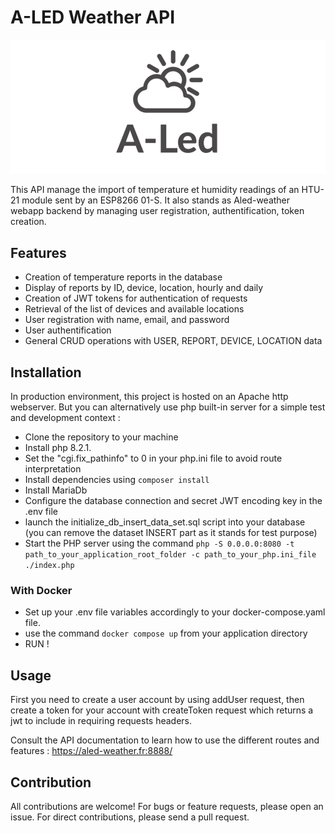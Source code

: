 # A-LED Weather API

![Aled logo](logo.png)

This API manage the import of temperature et humidity readings of an HTU-21 module sent by an ESP8266 01-S. 
It also stands as Aled-weather webapp backend by managing user registration, authentification, token creation. 

## Features

- Creation of temperature reports in the database
- Display of reports by ID, device, location, hourly and daily
- Creation of JWT tokens for authentication of requests
- Retrieval of the list of devices and available locations
- User registration with name, email, and password
- User authentification
- General CRUD operations with USER, REPORT, DEVICE, LOCATION data

## Installation

In production environment, this project is hosted on an Apache http webserver.
But you can alternatively use php built-in server for a simple test and development context :

- Clone the repository to your machine
- Install php 8.2.1.
- Set the "cgi.fix_pathinfo" to 0 in your php.ini file to avoid route interpretation
- Install dependencies using `composer install`
- Install MariaDb
- Configure the database connection and secret JWT encoding key in the .env file
- launch the initialize_db_insert_data_set.sql script into your database (you can remove the dataset INSERT part as it stands for test purpose)
- Start the PHP server using the command `php -S 0.0.0.0:8080 -t path_to_your_application_root_folder -c path_to_your_php.ini_file ./index.php` 

### With Docker

- Set up your .env file variables accordingly to your docker-compose.yaml file.
- use the command `docker compose up` from your application directory
- RUN !

## Usage

First you need to create a user account by using addUser request, then create a token for your account with createToken request which returns a jwt to include in requiring requests headers.

Consult the API documentation to learn how to use the different routes and features : https://aled-weather.fr:8888/

## Contribution

All contributions are welcome! For bugs or feature requests, please open an issue. For direct contributions, please send a pull request.